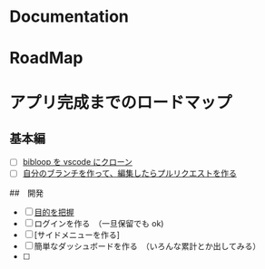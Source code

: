 # Documentation

# RoadMap

# アプリ完成までのロードマップ

## 基本編

- [ ] [bibloop を vscode にクローン](doc/CLONE.md)
- [ ] [自分のブランチを作って、編集したらプルリクエストを作る](doc/BRANCH_AND_MERGE.md)

##　開発

- [ ] [目的を把握](doc/GOAL.md)
- [ ] ログインを作る　（一旦保留でも ok)
- [ ] [サイドメニューを作る]
- [ ] 簡単なダッシュボードを作る　（いろんな累計とか出してみる）
- [ ]

